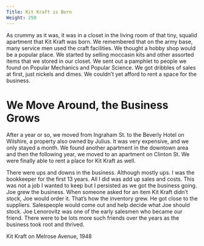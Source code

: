 ```yaml
---
Title: Kit Kraft is Born
Weight: 250
---
```


As crummy as it was, it was in a closet in the living room of that tiny, squalid apartment that Kit Kraft was born. We remembered that on the army base, many service men used the craft facilities. We thought a hobby shop would be a popular place. We started by selling moccasin kits and other assorted items that we stored in our closet. We sent out a pamphlet to people we found on Popular Mechanics and Popular Science. We got dribbles of sales at first, just nickels and dimes. We couldn’t yet afford to rent a space for the business.

# We Move Around, the Business Grows

After a year or so, we moved from Ingraham St. to the Beverly Hotel on Wilshire, a property also owned by Julius. It was very expensive, and we only stayed a month. We found another apartment in the downtown area and then the following year, we moved to an apartment on Clinton St. We were finally able to rent a place for Kit Kraft as well.

There were ups and downs in the business. Although mostly ups. I was the bookkeeper for the first 13 years. All I did was add up sales and costs. This was not a job I wanted to keep but I persisted as we got the business going.  Joe grew the business. When someone asked for an item Kit Kraft didn’t stock, Joe would order it. That’s how the inventory grew. He got close to the suppliers. Salespeople would come out and help decide what Joe should stock.  Joe Lenorovitz was one of the early salesmen who became our friend. There were to be lots more such friends over the years as the business took root and thrived.

Kit Kraft on Melrose Avenue, 1948
